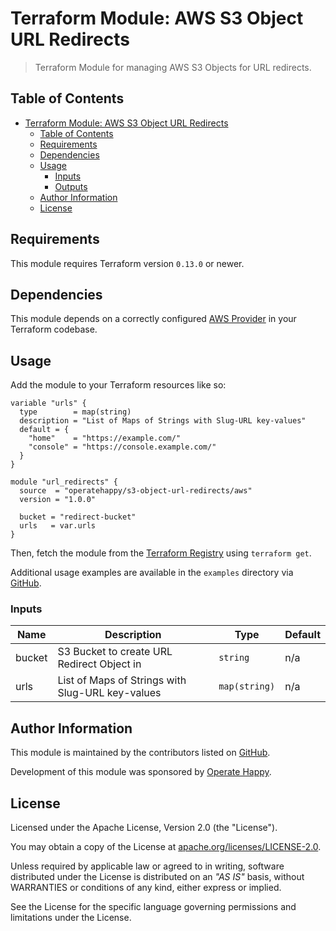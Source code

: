 # Terraform Module: AWS S3 Object URL Redirects

> Terraform Module for managing AWS S3 Objects for URL redirects.

## Table of Contents

- [Terraform Module: AWS S3 Object URL Redirects](#terraform-module-aws-s3-object-url-redirects)
  - [Table of Contents](#table-of-contents)
  - [Requirements](#requirements)
  - [Dependencies](#dependencies)
  - [Usage](#usage)
    - [Inputs](#inputs)
    - [Outputs](#outputs)
  - [Author Information](#author-information)
  - [License](#license)

## Requirements

This module requires Terraform version `0.13.0` or newer.

## Dependencies

This module depends on a correctly configured [AWS Provider](https://www.terraform.io/docs/providers/aws/index.html) in your Terraform codebase.

## Usage

Add the module to your Terraform resources like so:

```hcl
variable "urls" {
  type        = map(string)
  description = "List of Maps of Strings with Slug-URL key-values"
  default = {
    "home"    = "https://example.com/"
    "console" = "https://console.example.com/"
  }
}

module "url_redirects" {
  source  = "operatehappy/s3-object-url-redirects/aws"
  version = "1.0.0"

  bucket = "redirect-bucket"
  urls   = var.urls
}
```

Then, fetch the module from the [Terraform Registry](https://registry.terraform.io/modules/operatehappys3-object-url-redirects) using `terraform get`.

Additional usage examples are available in the `examples` directory via [GitHub](https://github.com/operatehappy/terraform-aws-s3-object-url-redirects/tree/master/examples).

### Inputs

| Name | Description | Type | Default |
|------|-------------|------|---------|
| bucket | S3 Bucket to create URL Redirect Object in | `string` | n/a |
| urls | List of Maps of Strings with Slug-URL key-values | `map(string)` | n/a |

## Author Information

This module is maintained by the contributors listed on [GitHub](https://github.com/operatehappy/terraform-aws-s3-object-url-redirects/graphs/contributors).

Development of this module was sponsored by [Operate Happy](https://github.com/operatehappy).

## License

Licensed under the Apache License, Version 2.0 (the "License").

You may obtain a copy of the License at [apache.org/licenses/LICENSE-2.0](http://www.apache.org/licenses/LICENSE-2.0).

Unless required by applicable law or agreed to in writing, software distributed under the License is distributed on an _"AS IS"_ basis, without WARRANTIES or conditions of any kind, either express or implied.

See the License for the specific language governing permissions and limitations under the License.
